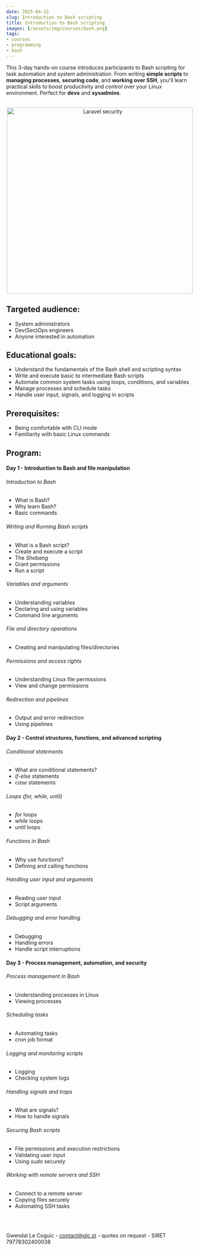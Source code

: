 ```yaml
---
date: 2025-04-22
slug: Introduction to Bash scripting
title: Introduction to Bash scripting
images: [/assets/img/courses/bash.png]
tags:
- courses
- programming
- bash
---
```


This 3-day hands-on course introduces participants to Bash scripting for task automation and system administration. From writing __simple scripts__ to __managing processes__, __securing code__, and __working over SSH__, you'll learn practical skills to boost productivity and control over your Linux environment. Perfect for __devs__ and __sysadmins__.
<!--more-->

<br>
<center>
    <img src="/assets/img/courses/bash.png" alt="Laravel security" width="500" />
</center>


## Targeted audience:

- System administrators
- Dev(Sec)Ops engineers
- Anyone interested in automation


## Educational goals:
- Understand the fundamentals of the Bash shell and scripting syntax
- Write and execute basic to intermediate Bash scripts
- Automate common system tasks using loops, conditions, and variables
- Manage processes and schedule tasks
- Handle user input, signals, and logging in scripts


## Prerequisites:
- Being comfortable with CLI mode
- Familiarity with basic Linux commands


## Program:
#### Day 1 - Introduction to Bash and file manipulation
###### Introduction to Bash
- What is Bash?
- Why learn Bash?
- Basic commands

###### Writing and Running Bash scripts
- What is a Bash script?
- Create and execute a script
- The _Shebang_
- Grant permissions
- Run a script

###### Variables and arguments
- Understanding variables
- Declaring and using variables
- Command line arguments

###### File and directory operations
- Creating and manipulating files/directories

###### Permissions and access rights
- Understanding Linux file permissions
- View and change permissions

###### Redirection and pipelines
- Output and error redirection
- Using pipelines

#### Day 2 - Control structures, functions, and advanced scripting
###### Conditional statements
- What are conditional statements?
- _if-else_ statements
- _case_ statements

###### Loops (_for, while, until_)
- _for_ loops
- _while_ loops
- _until_ loops

###### Functions in Bash
- Why use functions?
- Defining and calling functions

###### Handling user input and arguments
- Reading user input
- Script arguments

###### Debugging and error handling
- Debugging
- Handling errors
- Handle script interruptions

#### Day 3 - Process management, automation, and security
###### Process management in Bash
- Understanding processes in Linux
- Viewing processes

###### Scheduling tasks
- Automating tasks
- _cron_ job format

###### Logging and monitoring scripts
- Logging
- Checking system logs

###### Handling signals and traps
- What are signals?
- How to handle signals

###### Securing Bash scripts
- File permissions and execution restrictions
- Validating user input
- Using _sudo_ securely

###### Working with remote servers and SSH
- Connect to a remote server
- Copying files securely
- Automating SSH tasks

<br><br>

Gwendal Le Coguic - <a href="mailto:contact@glc.st" target="_blank">contact@glc.st</a> - quotes on request - SIRET 79778302400038
